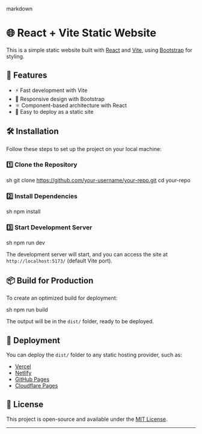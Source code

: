 markdown
# 🌐 React + Vite Static Website

This is a simple static website built with [React](https://react.dev/) and [Vite](https://vitejs.dev/), using [Bootstrap](https://getbootstrap.com/) for styling.

## 🚀 Features

- ⚡ Fast development with Vite
- 🎨 Responsive design with Bootstrap
- ⚛ Component-based architecture with React
- 📂 Easy to deploy as a static site

## 🛠 Installation

Follow these steps to set up the project on your local machine:

### 1️⃣ Clone the Repository

sh
git clone https://github.com/your-username/your-repo.git
cd your-repo


### 2️⃣ Install Dependencies

sh
npm install


### 3️⃣ Start Development Server

sh
npm run dev


The development server will start, and you can access the site at `http://localhost:5173/` (default Vite port).

## 📦 Build for Production

To create an optimized build for deployment:

sh
npm run build


The output will be in the `dist/` folder, ready to be deployed.

## 🚀 Deployment

You can deploy the `dist/` folder to any static hosting provider, such as:

- [Vercel](https://vercel.com/)
- [Netlify](https://www.netlify.com/)
- [GitHub Pages](https://pages.github.com/)
- [Cloudflare Pages](https://pages.cloudflare.com/)

## 📜 License

This project is open-source and available under the [MIT License](LICENSE).

---


